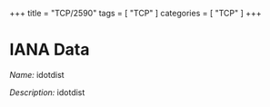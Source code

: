 +++
title = "TCP/2590"
tags = [ "TCP" ]
categories = [ "TCP" ]
+++

# IANA Data

_Name:_ idotdist

_Description:_ idotdist

